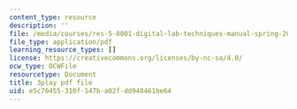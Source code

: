 ```yaml
---
content_type: resource
description: ''
file: /media/courses/res-5-0001-digital-lab-techniques-manual-spring-2007/e5c70455310f147ba02fdd948461be64_GtuMlWMajtw.pdf
file_type: application/pdf
learning_resource_types: []
license: https://creativecommons.org/licenses/by-nc-sa/4.0/
ocw_type: OCWFile
resourcetype: Document
title: 3play pdf file
uid: e5c70455-310f-147b-a02f-dd948461be64
---
```

